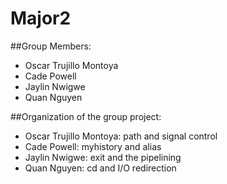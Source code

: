 # Major2

##Group Members:
- Oscar Trujillo Montoya
- Cade Powell
- Jaylin Nwigwe
- Quan Nguyen

##Organization of the group project:
- Oscar Trujillo Montoya: path and signal control
- Cade Powell: myhistory and alias
- Jaylin Nwigwe: exit and the pipelining
- Quan Nguyen: cd and I/O redirection
